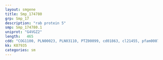 ```yaml
---
layout: smgene
title: Smp_174780
grp: Smp_17
description: "rab protein 5"
smp: Smp_174780.1
uniprot: "G4VGZ2"
length:   465
cdd: "COG1100, PLN00023, PLN03110, PTZ00099, cd01863, cl21455, pfam00071, smart00175"
kk: K07935
categories: sm
---
```

